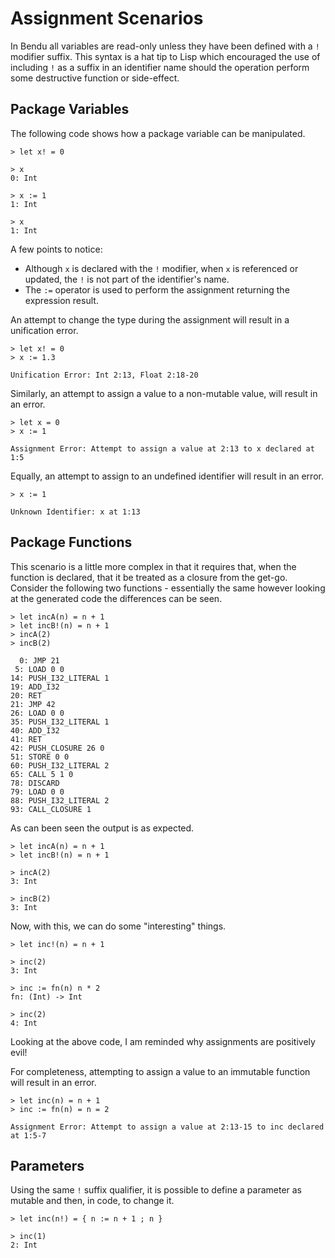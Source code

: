 # Assignment Scenarios

In Bendu all variables are read-only unless they have been defined with a `!` modifier suffix. This syntax is a hat tip to Lisp which encouraged the use of including `!` as a suffix in an identifier name should the operation perform some destructive function or side-effect.  

## Package Variables

The following code shows how a package variable can be manipulated.

```bendu-repl
> let x! = 0

> x
0: Int

> x := 1
1: Int

> x
1: Int
```

A few points to notice:

- Although `x` is declared with the `!` modifier, when `x` is referenced or updated, the `!` is not part of the identifier's name.
- The `:=` operator is used to perform the assignment returning the expression result.

An attempt to change the type during the assignment will result in a unification error.

```bendu-error
> let x! = 0
> x := 1.3

Unification Error: Int 2:13, Float 2:18-20
```

Similarly, an attempt to assign a value to a non-mutable value, will result in an error.

```bendu-error
> let x = 0
> x := 1

Assignment Error: Attempt to assign a value at 2:13 to x declared at 1:5
```

Equally, an attempt to assign to an undefined identifier will result in an error.

```bendu-error
> x := 1

Unknown Identifier: x at 1:13
```

## Package Functions

This scenario is a little more complex in that it requires that, when the function is declared, that it be treated as a closure from the get-go.  Consider the following two functions - essentially the same however looking at the generated code the differences can be seen.

```bendu-dis
> let incA(n) = n + 1
> let incB!(n) = n + 1
> incA(2)
> incB(2)

  0: JMP 21
 5: LOAD 0 0
14: PUSH_I32_LITERAL 1
19: ADD_I32
20: RET
21: JMP 42
26: LOAD 0 0
35: PUSH_I32_LITERAL 1
40: ADD_I32
41: RET
42: PUSH_CLOSURE 26 0
51: STORE 0 0
60: PUSH_I32_LITERAL 2
65: CALL 5 1 0
78: DISCARD
79: LOAD 0 0
88: PUSH_I32_LITERAL 2
93: CALL_CLOSURE 1
```

As can been seen the output is as expected.

```bendu-repl
> let incA(n) = n + 1
> let incB!(n) = n + 1

> incA(2)
3: Int

> incB(2)
3: Int
```

Now, with this, we can do some "interesting" things.

```bendu-repl
> let inc!(n) = n + 1

> inc(2)
3: Int

> inc := fn(n) n * 2
fn: (Int) -> Int

> inc(2)
4: Int
```

Looking at the above code, I am reminded why assignments are positively evil!

For completeness, attempting to assign a value to an immutable function will result in an error.

```bendu-error
> let inc(n) = n + 1
> inc := fn(n) = n = 2

Assignment Error: Attempt to assign a value at 2:13-15 to inc declared at 1:5-7
```

## Parameters

Using the same `!` suffix qualifier, it is possible to define a parameter as mutable and then, in code, to change it.

```bendu-repl
> let inc(n!) = { n := n + 1 ; n }

> inc(1)
2: Int
```
